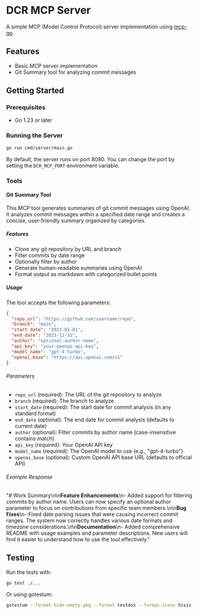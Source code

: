 # DCR MCP Server

A simple MCP (Model Control Protocol) server implementation using [mcp-go](https://github.com/mark3labs/mcp-go).

## Features

- Basic MCP server implementation
- Git Summary tool for analyzing commit messages

## Getting Started

### Prerequisites

- Go 1.23 or later

### Running the Server

```bash
go run cmd/server/main.go
```

By default, the server runs on port 8080. You can change the port by setting the `DCR_MCP_PORT` environment variable.

### Tools

#### Git Summary Tool

This MCP tool generates summaries of git commit messages using OpenAI. It analyzes commit messages within a specified date range and creates a concise, user-friendly summary organized by categories.

##### Features

- Clone any git repository by URL and branch
- Filter commits by date range
- Optionally filter by author
- Generate human-readable summaries using OpenAI
- Format output as markdown with categorized bullet points

##### Usage

The tool accepts the following parameters:

```json
{
  "repo_url": "https://github.com/username/repo",
  "branch": "main",
  "start_date": "2023-01-01",
  "end_date": "2023-12-31",
  "author": "optional-author-name",
  "api_key": "your-openai-api-key",
  "model_name": "gpt-4-turbo",
  "openai_base": "https://api.openai.com/v1" 
}
```

###### Parameters

- `repo_url` (required): The URL of the git repository to analyze
- `branch` (required): The branch to analyze
- `start_date` (required): The start date for commit analysis (in any standard format)
- `end_date` (optional): The end date for commit analysis (defaults to current date)
- `author` (optional): Filter commits by author name (case-insensitive contains match)
- `api_key` (required): Your OpenAI API key
- `model_name` (required): The OpenAI model to use (e.g., "gpt-4-turbo")
- `openai_base` (optional): Custom OpenAI API base URL (defaults to official API)

###### Example Response

"# Work Summary\n\n**Feature Enhancements**\n- Added support for filtering
commits by author name. Users can now specify an optional author parameter to
focus on contributions from specific team members.\n\n**Bug Fixes**\n- Fixed
date parsing issues that were causing incorrect commit ranges. The system now
correctly handles various date formats and timezone
considerations.\n\n**Documentation**\n- Added comprehensive README with usage
examples and parameter descriptions. New users will find it easier to understand
how to use the tool effectively."

## Testing

Run the tests with:

```bash
go test ./...
```

Or using gotestum:

```bash
gotestum --format-hide-empty-pkg --format testdox --format-icons hivis
```

